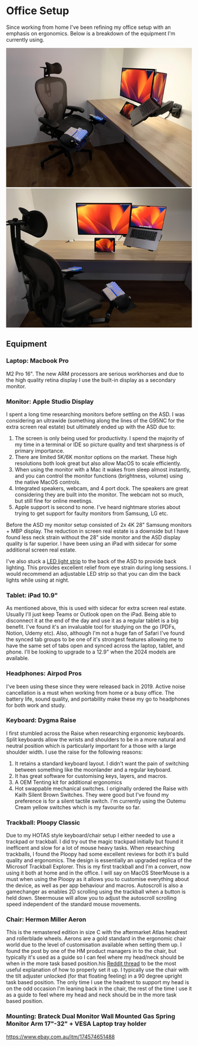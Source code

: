 # Office Setup

Since working from home I've been refining my office setup with an emphasis on ergonomics. Below is a breakdown of the equipment I'm currently using.

![Office Setup 1](../assets/images/office-setup1.jpg)
![Office Setup 2](../assets/images/office-setup2.jpg)

## Equipment

### Laptop: Macbook Pro

M2 Pro 16". The new ARM processors are serious workhorses and due to the high quality retina display I use the built-in display as a secondary monitor.

### Monitor: Apple Studio Display

I spent a long time researching monitors before settling on the ASD. I was considering an ultrawide (something along the lines of the G95NC for the extra screen real estate) but ultimately ended up with the ASD due to:

1. The screen is only being used for productivity. I spend the majority of my time in a terminal or IDE so picture quality and text sharpness is of primary importance.
2. There are limited 5K/6K monitor options on the market. These high resolutions both look great but also allow MacOS to scale efficiently.
3. When using the monitor with a Mac it wakes from sleep almost instantly, and you can control the monitor functions (brightness, volume) using the native MacOS controls.
4. Integrated speakers, webcam, and 4 port dock. The speakers are great considering they are built into the monitor. The webcam not so much, but still fine for online meetings.
5. Apple support is second to none. I've heard nightmare stories about trying to get support for faulty monitors from Samsung, LG etc.

Before the ASD my monitor setup consisted of 2x 4K 28" Samsung monitors + MBP display. The reduction in screen real estate is a downside but I have found less neck strain without the 28" side monitor and the ASD display quality is far superior. I have been using an iPad with sidecar for some additional screen real estate. 

I've also stuck a [LED light strip](https://www.amazon.com.au/PAUTIX-Dimmable-Backlight-Flexible-Lighting/dp/B0B1J57XS9?th=1) to the back of the ASD to provide back lighting. This provides excellent relief from eye strain during long sessions. I would recommend an adjustable LED strip so that you can dim the back lights while using at night.


### Tablet: iPad 10.9"

As mentioned above, this is used with sidecar for extra screen real estate. Usually I'll just keep Teams or Outlook open on the iPad. Being able to disconnect it at the end of the day and use it as a regular tablet is a big benefit. I've found it's an invaluable tool for studying on the go (PDFs, Notion, Udemy etc). Also, although I'm not a huge fan of Safari I've found the synced tab groups to be one of it's strongest features allowing me to have the same set of tabs open and synced across the laptop, tablet, and phone. I'll be looking to upgrade to a 12.9" when the 2024 models are available.

### Headphones: Airpod Pros

I've been using these since they were released back in 2019. Active noise cancellation is a must when working from home or a busy office. The battery life, sound quality, and portability make these my go to headphones for both work and study.

### Keyboard: Dygma Raise

I first stumbled across the Raise when researching ergonomic keyboards. Split keyboards allow the wrists and shoulders to be in a more natural and neutral position which is particularly important for a those with a large shoulder width. I use the raise for the following reasons:
   1. It retains a standard keyboard layout. I didn't want the pain of switching between something like the moonlander and a regular keyboard.
   2. It has great software for customising keys, layers, and macros.
   3. A OEM Tenting kit for additional ergonomics
   4. Hot swappable mechanical switches. I originally ordered the Raise with Kailh Silent Brown Switches. They were good but I've found my preference is for a silent tactile switch. I'm currently using the Outemu Cream yellow switches which is my favourite so far.

### Trackball: Ploopy Classic

Due to my HOTAS style keyboard/chair setup I either needed to use a trackpad or trackball. I did try out the magic trackpad initially but found it inefficent and slow for a lot of mouse heavy tasks. When researching trackballs, I found the Ploopy had some excellent reviews for both it's build quality and ergonomics. The design is essentially an upgraded replica of the Microsof Trackball Explorer. This is my first trackball and I'm a convert, now using it both at home and in the office. I will say on MacOS SteerMouse is a must when using the Ploopy as it allows you to customise everything about the device, as well as per app behaviour and macros. Autoscroll is also a gamechanger as enables 2D scrolling using the trackball when a button is held down. Steermouse will allow you to adjust the autoscroll scrolling speed independent of the standard mouse movements.


### Chair: Hermon Miller Aeron

This is the remastered edition in size C with the aftermarket Atlas headrest and rollerblade wheels. Aerons are a gold standard in the ergonomic chair world due to the level of customisation available when setting them up. I found the post by one of the HM product managers in to the chair, but typically it's used as a guide so I can feel where my head/neck should be when in the more task based position.his [Reddit thread](https://www.reddit.com/r/Ergonomics/comments/q6xmju/ive_been_having_a_lot_of_neck_and_back_pain_im/) to be the most useful explanation of how to properly set it up. I typically use the chair with the tilt adjuster unlocked (for that floating feeling) in a 90 degree upright task based position. The only time I use the headrest to support my head is on the odd occasion I'm leaning back in the chair, the rest of the time I use it as a guide to feel where my head and neck should be in the more task based position.

### Mounting: Brateck Dual Monitor Wall Mounted Gas Spring Monitor Arm 17"-32" + VESA Laptop tray holder 
https://www.ebay.com.au/itm/174574651488
